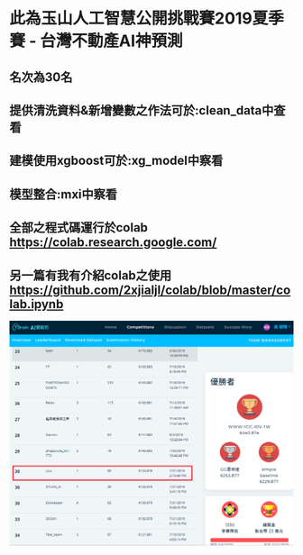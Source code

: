 # 此為玉山人工智慧公開挑戰賽2019夏季賽 - 台灣不動產AI神預測
## 名次為30名
## 提供清洗資料&新增變數之作法可於:clean_data中查看
## 建模使用xgboost可於:xg_model中察看
## 模型整合:mxi中察看
## 全部之程式碼運行於colab https://colab.research.google.com/
## 另一篇有我有介紹colab之使用 https://github.com/2xjialjl/colab/blob/master/colab.ipynb
![image](https://github.com/2xjialjl/tbrain/blob/master/image/1.png)
